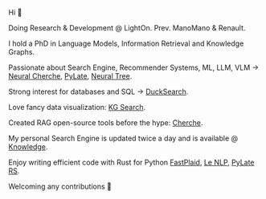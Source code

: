 Hi 👋

Doing Research & Development @ LightOn. Prev. ManoMano & Renault.

I hold a PhD in Language Models, Information Retrieval and Knowledge Graphs.

Passionate about Search Engine, Recommender Systems, ML, LLM, VLM -> [Neural Cherche](https://github.com/raphaelsty/neural-cherche), [PyLate](https://github.com/lightonai/pylate), [Neural Tree](https://github.com/raphaelsty/neural-tree).

Strong interest for databases and SQL -> [DuckSearch](https://github.com/lightonai/ducksearch).

Love fancy data visualization: [KG Search](https://github.com/raphaelsty/kgsearch).

Created RAG open-source tools before the hype: [Cherche](https://github.com/raphaelsty/cherche).

My personal Search Engine is updated twice a day and is available @ [Knowledge](https://github.com/raphaelsty/knowledge). 

Enjoy writing efficient code with Rust for Python [FastPlaid](https://github.com/lightonai/fast-plaid), [Le NLP](https://github.com/raphaelsty/lenlp), [PyLate RS](https://github.com/lightonai/pylate-rs).

Welcoming any contributions 🤗
